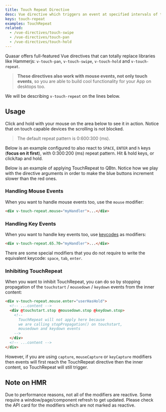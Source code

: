 ```yaml
---
title: Touch Repeat Directive
desc: Vue directive which triggers an event at specified intervals of time while the user touches and holds on a component or element.
keys: touch-repeat
examples: TouchRepeat
related:
  - /vue-directives/touch-swipe
  - /vue-directives/touch-pan
  - /vue-directives/touch-hold
---
```


Quasar offers full-featured Vue directives that can totally replace libraries like Hammerjs: `v-touch-pan`, `v-touch-swipe`, `v-touch-hold` and `v-touch-repeat`.

> **These directives also work with mouse events, not only touch events**, so you are able to build cool functionality for your App on desktops too.

We will be describing `v-touch-repeat` on the lines below.

<DocApi file="TouchRepeat" />

## Usage

Click and hold with your mouse on the area below to see it in action.
Notice that on touch capable devices the scrolling is not blocked.

> The default repeat pattern is 0:600:300 (ms).

<DocExample title="Basic" file="Basic" />

Below is an example configured to also react to `SPACE`, `ENTER` and `h` keys (**focus on it first**), with 0:300:200 (ms) repeat pattern. Hit & hold keys, or click/tap and hold.

<DocExample title="Custom keys" file="Keys" />

Below is an example of applying TouchRepeat to QBtn. Notice how we play with the directive arguments in order to make the blue buttons increment slower than the red ones.

<DocExample title="Applied to QBtn" file="Buttons" />

### Handling Mouse Events

When you want to handle mouse events too, use the `mouse` modifier:

```html
<div v-touch-repeat.mouse="myHandler">...</div>
```

### Handling Key Events

When you want to handle key events too, use [keycodes](https://keycode.info/) as modifiers:

```html
<div v-touch-repeat.65.70="myHandler">...</div>
```

There are some special modifiers that you do not require to write the equivalent keycode: `space`, `tab`, `enter`.

### Inhibiting TouchRepeat

When you want to inhibit TouchRepeat, you can do so by stopping propagation of the `touchstart` / `mousedown` / `keydown` events from the inner content:

```html
<div v-touch-repeat.mouse.enter="userHasHold">
  <!-- ...content -->
  <div @touchstart.stop @mousedown.stop @keydown.stop>
    <!--
      TouchRepeat will not apply here because
      we are calling stopPropagation() on touchstart,
      mousedown and keydown events
    -->
  </div>
  <!-- ...content -->
</div>
```

However, if you are using `capture`, `mouseCapture` or `keyCapture` modifiers then events will first reach the TouchRepeat directive then the inner content, so TouchRepeat will still trigger.

## Note on HMR

Due to performance reasons, not all of the modifiers are reactive. Some require a window/page/component refresh to get updated. Please check the API card for the modifiers which are not marked as reactive.
